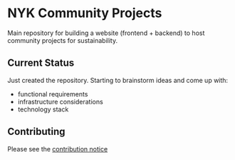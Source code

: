 # NYK Community Projects

Main repository for building a website (frontend + backend) to host community projects for sustainability.

## Current Status

Just created the repository. Starting to brainstorm ideas and come up with:

- functional requirements
- infrastructure considerations
- technology stack

## Contributing

Please see the [contribution notice](contributing.MD)
